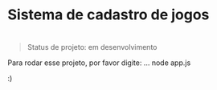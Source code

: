 <h1> Sistema de cadastro de jogos<h1></h1>

>Status de projeto: em desenvolvimento

Para rodar esse projeto, por favor digite:
...
node app.js

:)